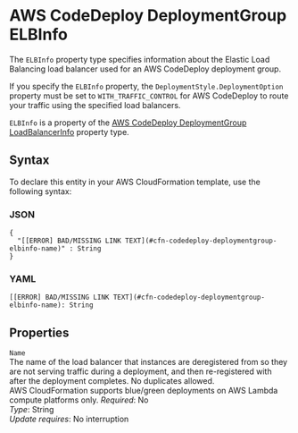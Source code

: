 # AWS CodeDeploy DeploymentGroup ELBInfo<a name="aws-properties-codedeploy-deploymentgroup-elbinfo"></a>

The `ELBInfo` property type specifies information about the Elastic Load Balancing load balancer used for an AWS CodeDeploy deployment group\.

If you specify the `ELBInfo` property, the `DeploymentStyle.DeploymentOption` property must be set to `WITH_TRAFFIC_CONTROL` for AWS CodeDeploy to route your traffic using the specified load balancers\.

 `ELBInfo` is a property of the [AWS CodeDeploy DeploymentGroup LoadBalancerInfo](aws-properties-codedeploy-deploymentgroup-loadbalancerinfo.md) property type\. 

## Syntax<a name="aws-properties-codedeploy-deploymentgroup-elbinfo-syntax"></a>

To declare this entity in your AWS CloudFormation template, use the following syntax:

### JSON<a name="aws-properties-codedeploy-deploymentgroup-elbinfo-syntax.json"></a>

```
{
  "[[ERROR] BAD/MISSING LINK TEXT](#cfn-codedeploy-deploymentgroup-elbinfo-name)" : String
}
```

### YAML<a name="aws-properties-codedeploy-deploymentgroup-elbinfo-syntax.yaml"></a>

```
[[ERROR] BAD/MISSING LINK TEXT](#cfn-codedeploy-deploymentgroup-elbinfo-name): String
```

## Properties<a name="aws-properties-codedeploy-deploymentgroup-elbinfo-properties"></a>

`Name`  
The name of the load balancer that instances are deregistered from so they are not serving traffic during a deployment, and then re\-registered with after the deployment completes\. No duplicates allowed\.  
AWS CloudFormation supports blue/green deployments on AWS Lambda compute platforms only\.
 *Required*: No  
 *Type*: String  
 *Update requires*: No interruption 